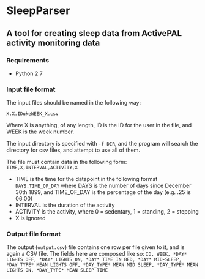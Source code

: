 # SleepParser
## A tool for creating sleep data from ActivePAL activity monitoring data

### Requirements

- Python 2.7

### Input file format

The input files should be named in the following way:

`X.X.IDukeWEEK_X.csv`

Where X is anything, of any length, ID is the ID for the user in the file, and WEEK is the week number.

The input directory is specified with `-f DIR`, and the program will search the directory for csv files, and attempt to use all of them.

The file must contain data in the following form:
`TIME,X,INTERVAL,ACTIVITY,X`
- TIME is the time for the datapoint in the following format `DAYS.TIME_OF_DAY` where DAYS is the number of days since December 30th 1899, and TIME_OF_DAY is the percentage of the day (e.g. .25 is 06:00)
- INTERVAL is the duration of the activity
- ACTIVITY is the activity, where 0 = sedentary, 1 = standing, 2 = stepping
- X is ignored

### Output file format

The output (`output.csv`) file contains one row per file given to it, and is again a CSV file.
The fields here are composed like so:
`ID, WEEK, *DAY* LIGHTS OFF, *DAY* LIGHTS ON, *DAY* TIME IN BED, *DAY* MID-SLEEP, *DAY_TYPE* MEAN LIGHTS OFF, *DAY_TYPE* MEAN MID SLEEP, *DAY_TYPE* MEAN LIGHTS ON, *DAY_TYPE* MEAN SLEEP TIME`